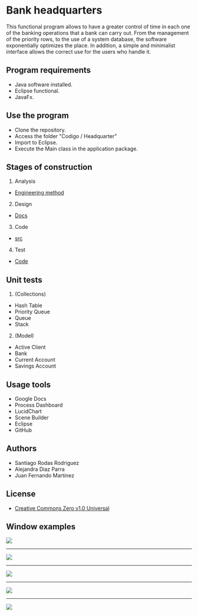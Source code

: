 # Bank headquarters

This functional program allows to have a greater control of time in each one of the banking operations that a bank can carry out.
From the management of the priority rows, to the use of a system database, the software exponentially optimizes the place.
In addition, a simple and minimalist interface allows the correct use for the users who handle it.

## Program requirements
* Java software installed.
* Eclipse functional.
* JavaFx.

## Use the program
* Clone the repository.
* Access the folder "Codigo / Headquarter"
* Import to Eclipse.
* Execute the Main class in the application package.

## Stages of construction

1. Analysis
* [Engineering method](https://github.com/SantiRodas/Sede-bancaria/blob/master/Documentacion/Informacion.pdf)

2. Design
* [Docs](https://github.com/SantiRodas/Sede-bancaria/tree/master/Documentacion)

3. Code
* [src](https://github.com/SantiRodas/Sede-bancaria/tree/master/Codigo/Headquarter/src)

4. Test
* [Code](https://github.com/SantiRodas/Sede-bancaria/tree/master/Codigo/Headquarter/test)


## Unit tests
1. (Collections)

* Hash Table
* Priority Queue
* Queue
* Stack

2. (Model)

* Active Client
* Bank
* Current Account
* Savings Account

## Usage tools
* Google Docs
* Process Dashboard
* LucidChart
* Scene Builder
* Eclipse
* GitHub

## Authors
* Santiago Rodas Rodriguez
* Alejandra Diaz Parra
* Juan Fernando Martinez

## License
* [Creative Commons Zero v1.0 Universal](https://github.com/SantiRodas/Sede-bancaria/blob/master/LICENSE)

## Window examples

![](https://github.com/SantiRodas/Sede-bancaria/blob/master/Extras/Imagenes/1.JPG)

------------------------------------------------------------------------------------------

![](https://github.com/SantiRodas/Sede-bancaria/blob/master/Extras/Imagenes/2.JPG)

------------------------------------------------------------------------------------------

![](https://github.com/SantiRodas/Sede-bancaria/blob/master/Extras/Imagenes/3.JPG)

------------------------------------------------------------------------------------------

![](https://github.com/SantiRodas/Sede-bancaria/blob/master/Extras/Imagenes/4.JPG)

------------------------------------------------------------------------------------------

![](https://github.com/SantiRodas/Sede-bancaria/blob/master/Extras/Imagenes/5.JPG)
